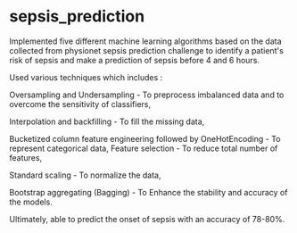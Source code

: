 # sepsis_prediction
Implemented five different machine learning algorithms based on the data collected from physionet sepsis prediction challenge to identify a patient's risk of sepsis and make a prediction of sepsis before 4 and 6 hours.  

Used various techniques which includes :

Oversampling and Undersampling - To preprocess imbalanced data and to overcome the sensitivity of classifiers,

Interpolation and backfilling - To fill the missing data,

Bucketized column feature engineering followed by OneHotEncoding - To represent categorical data, Feature selection - To reduce total number of features,

Standard scaling - To normalize the data,

Bootstrap aggregating (Bagging) - To Enhance the stability and accuracy of the models.

Ultimately, able to predict the onset of sepsis with an accuracy of 78-80%.
